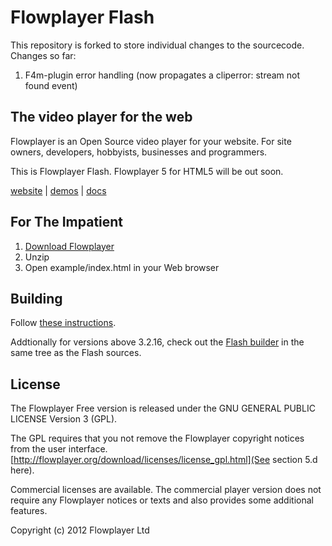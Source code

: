 
# Flowplayer Flash

This repository is forked to store individual changes to the sourcecode. Changes so far:
1. F4m-plugin error handling (now propagates a cliperror: stream not found event)


## The video player for the web

Flowplayer is an Open Source video player for your website.
For site owners, developers, hobbyists, businesses and programmers.

This is Flowplayer Flash. Flowplayer 5 for HTML5 will be out soon.

[website](http://flowplayer.org) | [demos](http://flowplayer.org/demos/) | [docs](http://flowplayer.org/documentation/)

## For The Impatient

1. [Download Flowplayer](http://flowplayer.org/download/)
2. Unzip
3. Open example/index.html in your Web browser

## Building

Follow [these instructions](http://flowplayer.org/documentation/developer/development-environment.html).

Addtionally for versions above 3.2.16, check out the [Flash builder](https://github.com/flowplayer/flash-build/) in the same tree as the Flash sources.

## License

The Flowplayer Free version is released under the
GNU GENERAL PUBLIC LICENSE Version 3 (GPL).

The GPL requires that you not remove the Flowplayer copyright notices
from the user interface. [http://flowplayer.org/download/licenses/license_gpl.html](See section 5.d here).

Commercial licenses are available. The commercial player version
does not require any Flowplayer notices or texts and also provides
some additional features.

Copyright (c) 2012 Flowplayer Ltd
